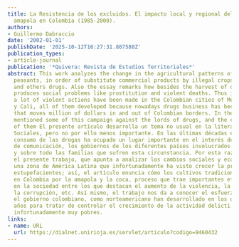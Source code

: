 ```yaml
---
title: La Resistencia de los excluidos. El impacto local y regional del cultivo de
  amapola en Colombia (1985-2000).
authors:
- Guillermo Dabraccio
date: '2002-01-01'
publishDate: '2025-10-12T16:27:31.807588Z'
publication_types:
- article-journal
publication: '*Quivera: Revista de Estudios Territoriales*'
abstract: This work analyzes the change in the agricultural patterns of Colombian
  peasants, in order of substitute commercial products by illegal crops, like poppy
  and others drugs. Also the essay remarks how besides the harvest of drugs the society
  produces social problems like prostitution and violent deaths. Thus in period mentioned
  a lot of violent actions have been made in the Colombian cities of Medellin, Bogotá
  y Cali, all of them developed because nowadays drugs business has become in an activity
  that moves million of dollars in and out of Colombian borders. In the essays it’s
  mentioned some of this campaign against the lords of drugs, and the consequences
  of them El presente artículo desarrolla un tema no usual en la literatura de Ciencias
  Sociales, pero no por ello menos importante. En las últimas décadas el aumento del
  consumo de las drogas ha ocupado un lugar importante en el interés de los medios
  de comunicación, los gobiernos de los diferentes países involucrados en el problema
  y sobre todo las familias que sufren esta circunstancia. Por esta razón es muy destacable
  el presente trabajo, que apunta a analizar los cambios sociales y económicos en
  una zona de América Latina que infortunadamente ha visto crecer la producción de
  estupefacientes; así, el artículo enuncia cómo los cultivos tradicionales son sustituidos
  en Colombia por la amapola y la coca, proceso que trae importantes efectos negativos
  en la sociedad entre los que destacan el aumento de la violencia, la prostitución,
  la corrupción, etc. Así mismo, el trabajo nos da a conocer el esfuerzo que tanto
  el gobierno colombiano, como norteamericano han desarrollado en los últimos quince
  años para tratar de controlar el crecimiento de la actividad delicti.va, con resultados
  infortunadamente muy pobres.
links:
- name: URL
  url: https://dialnet.unirioja.es/servlet/articulo?codigo=9460432
---
```

